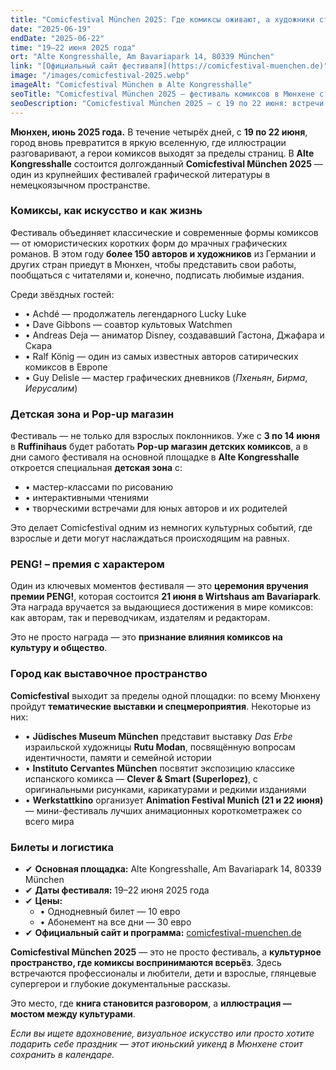 ```yaml
---
title: "Comicfestival München 2025: Где комиксы оживают, а художники становятся ближе"
date: "2025-06-19"
endDate: "2025-06-22"
time: "19–22 июня 2025 года"
ort: "Alte Kongresshalle, Am Bavariapark 14, 80339 München"
link: "[Официальный сайт фестиваля](https://comicfestival-muenchen.de)"
image: "/images/comicfestival-2025.webp"
imageAlt: "Comicfestival München в Alte Kongresshalle"
seoTitle: "Comicfestival München 2025 — фестиваль комиксов в Мюнхене с 19 по 22 июня"
seoDescription: "Comicfestival München 2025 — с 19 по 22 июня: встречи с художниками, выставки по всему городу, детская зона и премия PENG! в Alte Kongresshalle. Билеты от 10 евро."
---
```


**Мюнхен, июнь 2025 года.** В течение четырёх дней, с **19 по 22 июня**, город вновь превратится в яркую вселенную, где иллюстрации разговаривают, а герои комиксов выходят за пределы страниц. В **Alte Kongresshalle** состоится долгожданный **Comicfestival München 2025** — один из крупнейших фестивалей графической литературы в немецкоязычном пространстве.

### Комиксы, как искусство и как жизнь

Фестиваль объединяет классические и современные формы комиксов — от юмористических коротких форм до мрачных графических романов. В этом году **более 150 авторов и художников** из Германии и других стран приедут в Мюнхен, чтобы представить свои работы, пообщаться с читателями и, конечно, подписать любимые издания.

Среди звёздных гостей:

- • Achdé — продолжатель легендарного Lucky Luke  
- • Dave Gibbons — соавтор культовых Watchmen  
- • Andreas Deja — аниматор Disney, создававший Гастона, Джафара и Скара  
- • Ralf König — один из самых известных авторов сатирических комиксов в Европе  
- • Guy Delisle — мастер графических дневников (*Пхеньян*, *Бирма*, *Иерусалим*)  

### Детская зона и Pop-up магазин

Фестиваль — не только для взрослых поклонников. Уже с **3 по 14 июня** в **Ruffinihaus** будет работать **Pop-up магазин детских комиксов**, а в дни самого фестиваля на основной площадке в **Alte Kongresshalle** откроется специальная **детская зона** с:

- • мастер-классами по рисованию  
- • интерактивными чтениями  
- • творческими встречами для юных авторов и их родителей  

Это делает Comicfestival одним из немногих культурных событий, где взрослые и дети могут наслаждаться происходящим на равных.

### PENG! – премия с характером

Один из ключевых моментов фестиваля — это **церемония вручения премии PENG!**, которая состоится **21 июня в Wirtshaus am Bavariapark**. Эта награда вручается за выдающиеся достижения в мире комиксов: как авторам, так и переводчикам, издателям и редакторам.  

Это не просто награда — это **признание влияния комиксов на культуру и общество**.

### Город как выставочное пространство

**Comicfestival** выходит за пределы одной площадки: по всему Мюнхену пройдут **тематические выставки и спецмероприятия**. Некоторые из них:

- • **Jüdisches Museum München** представит выставку *Das Erbe* израильской художницы **Rutu Modan**, посвящённую вопросам идентичности, памяти и семейной истории  
- • **Instituto Cervantes München** посвятит экспозицию классике испанского комикса — **Clever & Smart (Superlopez)**, с оригинальными рисунками, карикатурами и редкими изданиями  
- • **Werkstattkino** организует **Animation Festival Munich (21 и 22 июня)** — мини-фестиваль лучших анимационных короткометражек со всего мира  

### Билеты и логистика

- ✔ **Основная площадка:** Alte Kongresshalle, Am Bavariapark 14, 80339 München  
- ✔ **Даты фестиваля:** 19–22 июня 2025 года  
- ✔ **Цены:**  
  - • Однодневный билет — 10 евро  
  - • Абонемент на все дни — 30 евро  
- ✔ **Официальный сайт и программа:** [comicfestival-muenchen.de](https://comicfestival-muenchen.de)  


**Comicfestival München 2025** — это не просто фестиваль, а **культурное пространство, где комиксы воспринимаются всерьёз**. Здесь встречаются профессионалы и любители, дети и взрослые, глянцевые супергерои и глубокие документальные рассказы.  

Это место, где **книга становится разговором**, а **иллюстрация — мостом между культурами**.  

_Если вы ищете вдохновение, визуальное искусство или просто хотите подарить себе праздник — этот июньский уикенд в Мюнхене стоит сохранить в календаре._
